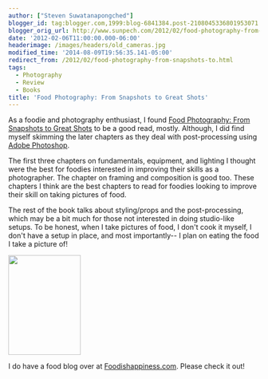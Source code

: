 ```yaml
---
author: ["Steven Suwatanapongched"]
blogger_id: tag:blogger.com,1999:blog-6841384.post-2108045336801953071
blogger_orig_url: http://www.sunpech.com/2012/02/food-photography-from-snapshots-to.html
date: '2012-02-06T11:00:00.000-06:00'
headerimage: /images/headers/old_cameras.jpg
modified_time: '2014-08-09T19:56:35.141-05:00'
redirect_from: /2012/02/food-photography-from-snapshots-to.html
tags:
  - Photography
  - Review
  - Books
title: 'Food Photography: From Snapshots to Great Shots'
---
```



As a foodie and photography enthusiast, I found <a href="http://www.amazon.com/gp/product/0321784111/ref=as_li_ss_tl?ie=UTF8&amp;tag=sunpech-20&amp;linkCode=as2&amp;camp=1789&amp;creative=390957&amp;creativeASIN=0321784111">Food Photography: From Snapshots to Great Shots</a> to be a good read, mostly. Although, I did find myself skimming the later chapters as they deal with post-processing using <a href="http://www.amazon.com/gp/product/B003B32B2I/ref=as_li_ss_tl?ie=UTF8&amp;tag=sunpech-20&amp;linkCode=as2&amp;camp=1789&amp;creative=390957&amp;creativeASIN=B003B32B2I">Adobe Photoshop</a>.

The first three chapters on fundamentals, equipment, and lighting I thought were the best for foodies interested in improving their skills as a photographer. The chapter on framing and composition is good too. These chapters I think are the best chapters to read for foodies looking to improve their skill on taking pictures of food.

The rest of the book talks about styling/props and the post-processing, which may be a bit much for those not interested in doing studio-like setups. To be honest, when I take pictures of food, I don't cook it myself, I don't have a setup in place, and most importantly-- I plan on eating the food I take a picture of!

<a href="http://www.amazon.com/gp/product/0321784111/ref=as_li_ss_il?ie=UTF8&amp;tag=sunpech-20&amp;linkCode=as2&amp;camp=1789&amp;creative=390957&amp;creativeASIN=0321784111"><img   border="0" src="http://ws.assoc-amazon.com/widgets/q?_encoding=UTF8&amp;Format=_SL160_&amp;ASIN=0321784111&amp;MarketPlace=US&amp;ID=AsinImage&amp;WS=1&amp;tag=sunpech-20&amp;ServiceVersion=20070822" height="200" width="145" /></a>

I do have a food blog over at <a href="http://www.foodishappiness.com/">Foodishappiness.com</a>. Please check it out!